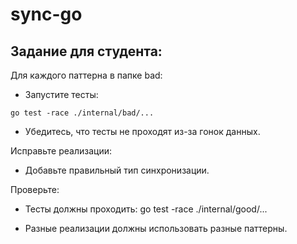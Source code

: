 # sync-go

## Задание для студента:

Для каждого паттерна в папке bad:

* Запустите тесты: 

```
go test -race ./internal/bad/...
```
* Убедитесь, что тесты не проходят из-за гонок данных.

Исправьте реализации:

* Добавьте правильный тип синхронизации.

Проверьте:

* Тесты должны проходить: go test -race ./internal/good/...

* Разные реализации должны использовать разные паттерны.